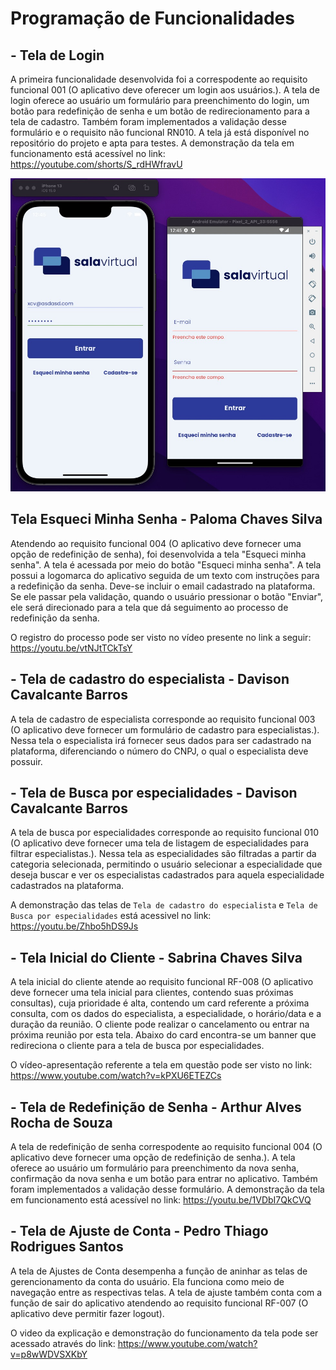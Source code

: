 # Programação de Funcionalidades

## - Tela de Login

A primeira funcionalidade desenvolvida foi a correspodente ao requisito funcional 001 (O aplicativo deve oferecer um login aos usuários.). A tela de login oferece ao usuário um formulário para preenchimento do login, um botão para redefinição de senha e um botão de redirecionamento para a tela de cadastro. Também foram implementados a validação desse formulário e o requisito não funcional RN010. 
A tela já está disponível no repositório do projeto e apta para testes. 
A demonstração da tela em funcionamento está acessível no link: https://youtube.com/shorts/S_rdHWfravU

![Demonstração](img/PF-Login.jpeg)

## Tela Esqueci Minha Senha - Paloma Chaves Silva

Atendendo ao requisito funcional 004 (O aplicativo deve fornecer uma opção de redefinição de senha), foi desenvolvida a tela "Esqueci minha senha". A tela é acessada por meio do botão "Esqueci minha senha". A tela possui a logomarca do aplicativo seguida de um texto com instruções para a redefinição da senha. Deve-se incluir o email cadastrado na plataforma. Se ele passar pela validação, quando o usuário pressionar o botão "Enviar", ele será direcionado para a tela que dá seguimento ao processo de redefinição da senha.

O registro do processo pode ser visto no vídeo presente no link a seguir: https://youtu.be/vtNJtTCkTsY


## - Tela de cadastro do especialista - Davison Cavalcante Barros

A tela de cadastro de especialista corresponde ao requisito funcional 003 (O aplicativo deve fornecer um formulário de cadastro para especialistas.). Nessa tela o especialista irá fornecer seus dados para ser cadastrado na plataforma, diferenciando o número do CNPJ, o qual o especialista deve possuir. 

## - Tela de Busca por especialidades - Davison Cavalcante Barros

A tela de busca por especialidades corresponde ao requisito funcional 010 (O aplicativo deve fornecer uma tela de listagem de especialidades para filtrar especialistas.). Nessa tela as especialidades são filtradas a partir da categoria selecionada, permitindo o usuário selecionar a especialidade que deseja buscar e ver os especialistas cadastrados para aquela especialidade cadastrados na plataforma.

A demonstração das telas de `Tela de cadastro do especialista` e `Tela de Busca por especialidades` está acessivel no link: https://youtu.be/Zhbo5hDS9Js

## - Tela Inicial do Cliente - Sabrina Chaves Silva

A tela inicial do cliente atende ao requisito funcional RF-008 (O aplicativo deve fornecer uma tela inicial para clientes, contendo suas próximas consultas), cuja prioridade é alta, contendo um card referente a próxima consulta, com os dados do especialista, a especialidade, o horário/data e a duração da reunião. O cliente pode realizar o cancelamento ou entrar na próxima reunião por esta tela. Abaixo do card encontra-se um banner que redireciona o cliente para a tela de busca por especialidades. 

O vídeo-apresentação referente a tela em questão pode ser visto no link: https://www.youtube.com/watch?v=kPXU6ETEZCs

## - Tela de Redefinição de Senha - Arthur Alves Rocha de Souza

A tela de redefinição de senha correspodente ao requisito funcional 004 (O aplicativo deve fornecer uma opção de redefinição de senha.). A tela oferece ao usuário um formulário para preenchimento da nova senha, confirmação da nova senha e um botão para entrar no aplicativo. Também foram implementados a validação desse formulário. 
A demonstração da tela em funcionamento está acessível no link: https://youtu.be/1VDbI7QkCVQ

## - Tela de Ajuste de Conta - Pedro Thiago Rodrigues Santos

A tela de Ajustes de Conta desempenha a função de aninhar as telas de gerencionamento da conta do usuário. Ela funciona como meio de navegação entre as respectivas telas. A tela de ajuste também conta com a função de sair do aplicativo atendendo ao  requisito funcional RF-007 (O aplicativo deve permitir fazer logout).

O video da explicação e demonstração do funcionamento da tela pode ser acessado através do link: https://www.youtube.com/watch?v=p8wWDVSXKbY